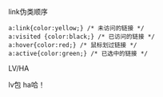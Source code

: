 link伪类顺序

```
a:link{color:yellow;} /* 未访问的链接 */
a:visited {color:black;} /* 已访问的链接 */
a:hover{color:red;} /* 鼠标划过链接 */
a:active{color:green;} /* 已选中的链接 */
```

LV/HA

lv包 ha哈！